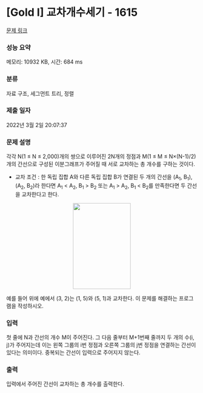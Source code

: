 # [Gold I] 교차개수세기 - 1615 

[문제 링크](https://www.acmicpc.net/problem/1615) 

### 성능 요약

메모리: 10932 KB, 시간: 684 ms

### 분류

자료 구조, 세그먼트 트리, 정렬

### 제출 일자

2022년 3월 2일 20:07:37

### 문제 설명

<p>각각 N(1 ≤ N ≤ 2,000)개의 쌍으로 이루어진 2N개의 정점과 M(1 ≤ M ≤ N×(N-1)/2)개의 간선으로 구성된 이분그래프가 주어질 때 서로 교차하는 총 개수를 구하는 것이다.</p>

<ul>
	<li>교차 조건 : 한 독립 집합 A와 다른 독립 집합 B가 연결된 두 개의 간선을 (A<sub>1</sub>, B<sub>1</sub>), (A<sub>2</sub>, B<sub>2</sub>)라 한다면 A<sub>1</sub> < A<sub>2</sub>, B<sub>1</sub> > B<sub>2</sub> 또는 A<sub>1</sub> > A<sub>2</sub>, B<sub>1</sub> < B<sub>2</sub>를 만족한다면 두 간선을 교차한다고 한다.</li>
</ul>

<p style="text-align: center;"><img alt="" height="227" src="" width="152"></p>

<p>예를 들어 위에 예에서 (3, 2)는 (1, 5)와 (5, 1)과 교차한다. 이 문제를 해결하는 프로그램을 작성하시오.</p>

### 입력 

 <p>첫 줄에 N과 간선의 개수 M이 주어진다. 그 다음 줄부터 M+1번째 줄까지 두 개의 수(i, j)가 주어지는데 이는 왼쪽 그룹의 i번 정점과 오른쪽 그룹의 j번 정점을 연결하는 간선이 있다는 의미이다. 중복되는 간선이 입력으로 주어지지 않는다.</p>

### 출력 

 <p>입력에서 주어진 간선이 교차하는 총 개수를 출력한다.</p>

